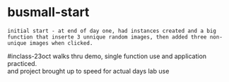# busmall-start
    initial start - at end of day one, had instances created and a big function that inserte 3 unnique random images, then added three non-unique images when clicked.
#inclass-23oct
    walks thru demo,  single function use and application practiced.  
    and project brought up to speed for actual days lab use